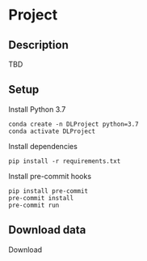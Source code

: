 # Project

## Description

TBD


## Setup

Install Python 3.7

```
conda create -n DLProject python=3.7
conda activate DLProject
```

Install dependencies

```
pip install -r requirements.txt
```

Install pre-commit hooks
```
pip install pre-commit
pre-commit install
pre-commit run
```

## Download data

Download 